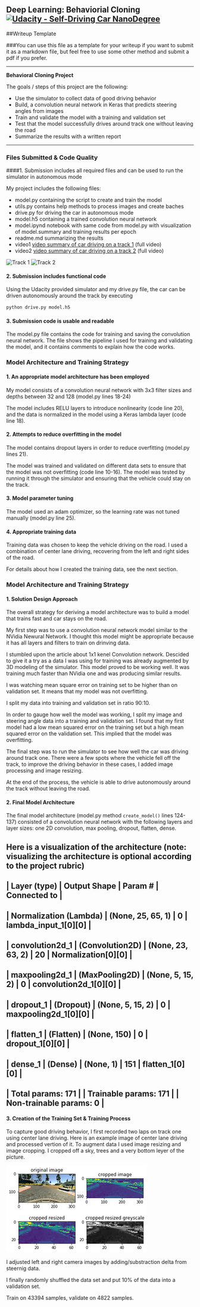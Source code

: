 ## <a name="top"></a> Deep Learning: Behaviorial Cloning [![Udacity - Self-Driving Car NanoDegree](https://s3.amazonaws.com/udacity-sdc/github/shield-carnd.svg)](https://www.udacity.com/course/self-driving-car-engineer-nanodegree--nd013)

##Writeup Template

###You can use this file as a template for your writeup if you want to submit it as a markdown file, but feel free to use some other method and submit a pdf if you prefer.

---

**Behavioral Cloning Project**

The goals / steps of this project are the following:
* Use the simulator to collect data of good driving behavior
* Build, a convolution neural network in Keras that predicts steering angles from images
* Train and validate the model with a training and validation set
* Test that the model successfully drives around track one without leaving the road
* Summarize the results with a written report


[//]: # (Image References)

[image3]: ./examples/image_processing.png "Processing Images Before Training"
[image6]: ./examples/run-track1.gif "Track 1"
[image7]: ./examples/run-track2.gif "Track 2"
[video1]: http://youtu.be/vt5fpE0bzSY "Track 1"
[video2]: https://youtu.be/Vt1JVnPHcjA "Track 2" 

---
### Files Submitted & Code Quality

####1. Submission includes all required files and can be used to run the simulator in autonomous mode

My project includes the following files:
* model.py containing the script to create and train the model
* utils.py contains help methods to process images and create baches
* drive.py for driving the car in autonomous mode
* model.h5 containing a trained convolution neural network 
* model.ipynd notebook with same code from model.py with visualization of model.summary and training results per epoch
* readme.md summarizing the results
* video1 [video summary of car driving on a track 1](http://youtu.be/vt5fpE0bzSY) (full video)
* video2 [video summary of car driving on a track 2](https://youtu.be/Vt1JVnPHcjA) (full video)

![Track 1][image6] ![Track 2][image7]

#### 2. Submission includes functional code
Using the Udacity provided simulator and my drive.py file, the car can be driven autonomously around the track by executing 
```sh
python drive.py model.h5
```

#### 3. Submission code is usable and readable

The model.py file contains the code for training and saving the convolution neural network. The file shows the pipeline I used for training and validating the model, and it contains comments to explain how the code works.

### Model Architecture and Training Strategy

#### 1. An appropriate model architecture has been employed

My model consists of a convolution neural network with 3x3 filter sizes and depths between 32 and 128 (model.py lines 18-24) 

The model includes RELU layers to introduce nonlinearity (code line 20), and the data is normalized in the model using a Keras lambda layer (code line 18). 

#### 2. Attempts to reduce overfitting in the model

The model contains dropout layers in order to reduce overfitting (model.py lines 21). 

The model was trained and validated on different data sets to ensure that the model was not overfitting (code line 10-16). The model was tested by running it through the simulator and ensuring that the vehicle could stay on the track.

#### 3. Model parameter tuning

The model used an adam optimizer, so the learning rate was not tuned manually (model.py line 25).

#### 4. Appropriate training data

Training data was chosen to keep the vehicle driving on the road. I used a combination of center lane driving, recovering from the left and right sides of the road.

For details about how I created the training data, see the next section. 

### Model Architecture and Training Strategy

#### 1. Solution Design Approach

The overall strategy for deriving a model architecture was to build a model that trains fast and car stays on the road.

My first step was to use a convolution neural network model similar to the NVidia Newural Network. I thought this model might be appropriate because it has all layers and filters to train on drinving data.

I stumbled upon the article about 1x1 kenel Convolution network. Descided to give it a try as a data I was using for training was already augmented by 3D modeling of the simulator. This model proved to be working well. It was training much faster than NVidia one and was producing similar results.

I was watching mean square error on training set to be higher than on validation set. It means that my model was not overfitting.

I split my data into training and validation set in ratio 90:10.

In order to gauge how well the model was working, I split my image and steering angle data into a training and validation set. I found that my first model had a low mean squared error on the training set but a high mean squared error on the validation set. This implied that the model was overfitting. 

The final step was to run the simulator to see how well the car was driving around track one. There were a few spots where the vehicle fell off the track, to improve the driving behavior in these cases, I added image processing and image resizing.

At the end of the process, the vehicle is able to drive autonomously around the track without leaving the road.

#### 2. Final Model Architecture

The final model architecture (model.py method `create_model()` lines 124-137) consisted of a convolution neural network with the following layers and layer sizes: one 2D convolution, max pooling, dropout, flatten, dense.

Here is a visualization of the architecture (note: visualizing the architecture is optional according to the project rubric)
---
| Layer (type) | Output Shape | Param # | Connected to |                     
---
| Normalization (Lambda) | (None, 25, 65, 1) | 0 | lambda_input_1[0][0] |             
---
| convolution2d_1 | (Convolution2D) | (None, 23, 63, 2) | 20 | Normalization[0][0] |              
---
| maxpooling2d_1 | (MaxPooling2D) | (None, 5, 15, 2) | 0 | convolution2d_1[0][0] |            
---
| dropout_1 | (Dropout) | (None, 5, 15, 2) | 0 | maxpooling2d_1[0][0] |             
---
| flatten_1 | (Flatten) | (None, 150) | 0 | dropout_1[0][0] |                  
---
| dense_1 | (Dense) | (None, 1) | 151 | flatten_1[0][0] |               
---
| Total params: 171 |
| Trainable params: 171 |
| Non-trainable params: 0 |
---

#### 3. Creation of the Training Set & Training Process

To capture good driving behavior, I first recorded two laps on track one using center lane driving. Here is an example image of center lane driving and processed vertion of it. To augment data I used image resizing and image cropping. I cropped off a sky, trees and a very bottom leyer of the picture. 

![alt text][image3]

I adjusted left and right camera images by adding/substraction delta from steernig data.

I finally randomly shuffled the data set and put 10% of the data into a validation set. 

Train on 43394 samples, validate on 4822 samples.

